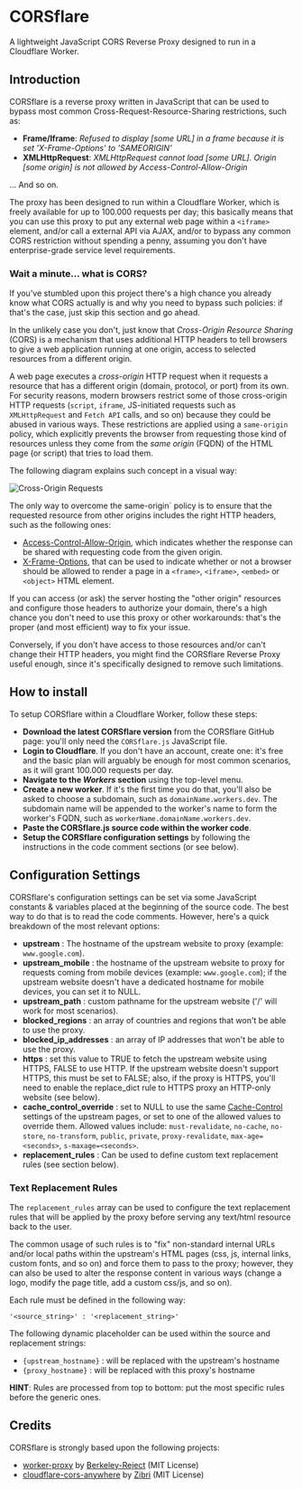 # CORSflare
A lightweight JavaScript CORS Reverse Proxy designed to run in a Cloudflare Worker.

## Introduction
CORSflare is a reverse proxy written in JavaScript that can be used to bypass most common Cross-Request-Resource-Sharing restrictions,
such as:

* **Frame/Iframe**: *Refused to display [some URL] in a frame because it is set 'X-Frame-Options' to 'SAMEORIGIN'*
* **XMLHttpRequest**: *XMLHttpRequest cannot load [some URL]. Origin [some origin] is not allowed by Access-Control-Allow-Origin*

... And so on.

The proxy has been designed to run within a Cloudflare Worker, which is freely available for up to 100.000 requests per day;
this basically means that you can use this proxy to put any external web page within a `<iframe>` element, 
and/or call a external API via AJAX, and/or to bypass any common CORS restriction without spending a penny, 
assuming you don't have enterprise-grade service level requirements.

### Wait a minute... what is CORS?
If you've stumbled upon this project there's a high chance you already know what CORS actually is 
and why you need to bypass such policies: if that's the case, just skip this section and go ahead.

In the unlikely case you don't, just know that *Cross-Origin Resource Sharing* (CORS) is a mechanism that uses 
additional HTTP headers to tell browsers to give a web application running at one origin, 
access to selected resources from a different origin.

A web page executes a *cross-origin* HTTP request when it requests a resource that has a different origin
(domain, protocol, or port) from its own. For security reasons, modern browsers restrict some of those cross-origin HTTP requests 
(`script`, `iframe`, JS-initiated requests such as `XMLHttpRequest` and `Fetch API` calls, and so on) because they could 
be abused in various ways. These restrictions are applied using a `same-origin` policy, which explicitly prevents the browser
from requesting those kind of resources unless they come from the *same origin* (FQDN) of the HTML page (or script) that tries 
to load them.

The following diagram explains such concept in a visual way:

![Cross-Origin Requests](https://mdn.mozillademos.org/files/14295/CORS_principle.png)

The only way to overcome the same-origin` policy is to ensure that the requested resource from other origins 
includes the right HTTP headers, such as the following ones:
* [Access-Control-Allow-Origin](https://developer.mozilla.org/en-US/docs/Web/HTTP/Headers/Access-Control-Allow-Origin),
which indicates whether the response can be shared with requesting code from the given origin.
* [X-Frame-Options](https://developer.mozilla.org/en-US/docs/Web/HTTP/Headers/X-Frame-Options), that can be used to indicate 
whether or not a browser should be allowed to render a page in a `<frame>`, `<iframe>`, `<embed>` or `<object>` HTML element.

If you can access (or ask) the server hosting the "other origin" resources and configure those headers to authorize your domain,
there's a high chance you don't need to use this proxy or other workarounds: that's the proper (and most efficient) way to fix
your issue.

Conversely, if you don't have access to those resources and/or can't change their HTTP headers, you might find 
the CORSflare Reverse Proxy useful enough, since it's specifically designed to remove such limitations.

## How to install
To setup CORSflare within a Cloudflare Worker, follow these steps:
* **Download the latest CORSflare version** from the CORSflare GitHub page: you'll only need the `CORSflare.js` JavaScript file.
* **Login to Cloudflare**. If you don't have an account, create one: it's free 
and the basic plan will arguably be enough for most common scenarios, as it will grant 100.000 requests per day.
* **Navigate to the *Workers* section** using the top-level menu.
* **Create a new worker**. If it's the first time you do that, you'll also be asked to choose a subdomain, such as `domainName.workers.dev`.
The subdomain name will be appended to the worker's name to form the worker's FQDN, such as `workerName.domainName.workers.dev`.
* **Paste the CORSflare.js source code within the worker code**.
* **Setup the CORSflare configuration settings** by following the instructions in the code comment sections (or see below).

## Configuration Settings
CORSflare's configuration settings can be set via some JavaScript constants & variables placed at the beginning of the source code.
The best way to do that is to read the code comments. However, here's a quick breakdown of the most relevant options:

* **upstream** : The hostname of the upstream website to proxy (example: `www.google.com`).
* **upstream_mobile** : the hostname of the upstream website to proxy for requests coming from mobile devices (example: `www.google.com`);
if the upstream website doesn't have a dedicated hostname for mobile devices, you can set it to NULL.
* **upstream_path** : custom pathname for the upstream website ('/' will work for most scenarios).
* **blocked_regions** : an array of countries and regions that won't be able to use the proxy.
* **blocked_ip_addresses** : an array of IP addresses that won't be able to use the proxy.
* **https** : set this value to TRUE to fetch the upstream website using HTTPS, FALSE to use HTTP.
If the upstream website doesn't support HTTPS, this must be set to FALSE; also, if the proxy is HTTPS,
you'll need to enable the replace_dict rule to HTTPS proxy an HTTP-only website (see below).
* **cache_control_override** : set to NULL to use the same [Cache-Control](https://developer.mozilla.org/en-US/docs/Web/HTTP/Headers/Cache-Control) settings of the upstream pages, 
or set to one of the allowed values to override them.
Allowed values include: `must-revalidate`, `no-cache`, `no-store`, `no-transform`, `public`, `private`, `proxy-revalidate`, `max-age=<seconds>`, `s-maxage=<seconds>`.
* **replacement_rules** : Can be used to define custom text replacement rules (see section below).
 

### Text Replacement Rules
The `replacement_rules` array can be used to configure the text replacement rules
that will be applied by the proxy before serving any text/html resource back to the user.

The common usage of such rules is to "fix" non-standard internal URLs and/or local paths
within the upstream's HTML pages (css, js, internal links, custom fonts, and so on) and force them 
to pass to the proxy; however, they can also be used to alter the response content in various ways
(change a logo, modify the page title, add a custom css/js, and so on).

Each rule must be defined in the following way:

    '<source_string>' : '<replacement_string>'

The following dynamic placeholder can be used within the source and replacement strings:

* `{upstream_hostname}` : will be replaced with the upstream's hostname
* `{proxy_hostname}` : will be replaced with this proxy's hostname

**HINT**: Rules are processed from top to bottom: put the most specific rules before the generic ones.

## Credits
CORSflare is strongly based upon the following projects:
* [worker-proxy](https://github.com/Berkeley-Reject/workers-proxy/) by [Berkeley-Reject](https://github.com/Berkeley-Reject) (MIT License)
* [cloudflare-cors-anywhere](https://github.com/Zibri/cloudflare-cors-anywhere) by [Zibri](https://github.com/Zibri) (MIT License)
